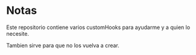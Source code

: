 # Notas

Este repositorio contiene varios customHooks para ayudarme y a quien lo necesite.

Tambien sirve para que no los vuelva a crear.